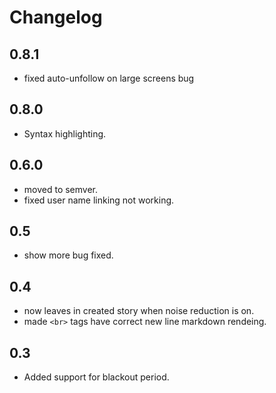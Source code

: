 # Changelog

0.8.1
--
- fixed auto-unfollow on large screens bug

0.8.0
--
- Syntax highlighting.
 
0.6.0
--
- moved to semver.
- fixed user name linking not working.

0.5
--
- show more bug fixed.

0.4
--
- now leaves in created story when noise reduction is on.
- made `<br>` tags have correct new line markdown rendeing.

0.3
--
- Added support for blackout period.
